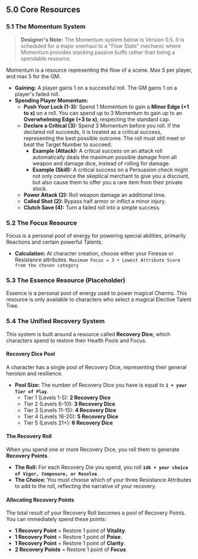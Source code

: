 ## 5.0 Core Resources
### 5.1 The Momentum System
> **Designer's Note:** The Momentum system below is Version 0.5. It is scheduled for a major overhaul to a "Flow State" mechanic where Momentum provides stacking passive buffs rather than being a spendable resource.

Momentum is a resource representing the flow of a scene. Max 5 per player, and max 5 for the GM.
* **Gaining:** A player gains 1 on a successful roll. The GM gains 1 on a player's failed roll.
* **Spending Player Momentum:**
    * **Push Your Luck (1-3):** Spend 1 Momentum to gain a **Minor Edge (+1 to x)** on a roll. You can spend up to 3 Momentum to gain up to an **Overwhelming Edge (+3 to x)**, respecting the standard cap.
    * **Declare a Critical (3):** Spend 3 Momentum before you roll. If the declared roll succeeds, it is treated as a critical success, representing the best possible outcome. The roll must still meet or beat the Target Number to succeed.
        * **Example (Attack):** A critical success on an attack roll automatically deals the maximum possible damage from all weapon and damage dice, instead of rolling for damage.
        * **Example (Skill):** A critical success on a Persuasion check might not only convince the skeptical merchant to give you a discount, but also cause them to offer you a rare item from their private stock.
    * **Power Attack (2):** Roll weapon damage an additional time.
    * **Called Shot (2):** Bypass half armor or inflict a minor injury.
    * **Clutch Save (4):** Turn a failed roll into a simple success.

### 5.2 The Focus Resource
Focus is a personal pool of energy for powering special abilities, primarily Reactions and certain powerful Talents.
* **Calculation:** At character creation, choose either your Finesse or Resistance attributes.
    `Maximum Focus = 3 + Lowest Attribute Score from the chosen category`

### 5.3 The Essence Resource (Placeholder)
Essence is a personal pool of energy used to power magical Charms. This resource is only available to characters who select a magical Elective Talent Tree.

### 5.4 The Unified Recovery System
This system is built around a resource called **Recovery Dice**, which characters spend to restore their Health Pools and Focus.

#### Recovery Dice Pool
A character has a single pool of Recovery Dice, representing their general heroism and resilience.
* **Pool Size:** The number of Recovery Dice you have is equal to **`1 + your Tier of Play`**.
    * Tier 1 (Levels 1-5): **2 Recovery Dice**
    * Tier 2 (Levels 6-10): **3 Recovery Dice**
    * Tier 3 (Levels 11-15): **4 Recovery Dice**
    * Tier 4 (Levels 16-20): **5 Recovery Dice**
    * Tier 5 (Levels 21+): **6 Recovery Dice**

#### The Recovery Roll
When you spend one or more Recovery Dice, you roll them to generate **Recovery Points**.
* **The Roll:** For each Recovery Die you spend, you roll **`1d6 + your choice of Vigor, Composure, or Resolve`**.
* **The Choice:** You must choose which of your three Resistance Attributes to add to the roll, reflecting the narrative of your recovery.

#### Allocating Recovery Points
The total result of your Recovery Roll becomes a pool of Recovery Points. You can immediately spend these points:
* **1 Recovery Point** = Restore 1 point of **Vitality**.
* **1 Recovery Point** = Restore 1 point of **Poise**.
* **1 Recovery Point** = Restore 1 point of **Clarity**.
* **2 Recovery Points** = Restore 1 point of **Focus**.